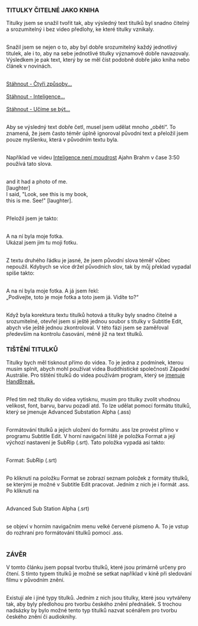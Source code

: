 ### TITULKY ČITELNÉ JAKO KNIHA

Titulky jsem se snažil tvořit tak, aby výsledný text titulků byl snadno čitelný a srozumitelný i bez video předlohy, ke které titulky vznikaly. <br><br>

Snažil jsem se nejen o to, aby byl dobře srozumitelný každý jednotlivý titulek, ale i to, aby na sebe jednotlivé titulky významově dobře navazovaly. Výsledkem je pak text, který by se měl číst podobně dobře jako kniha nebo článek v novinách.<br><br>

<a href="../assets/titulky/four-ways-of-leting-go.srt" download>Stáhnout - Čtyři způsoby...</a><br><br>
<a href="../assets/titulky/inteligence-is-not-wisdom.srt" download>Stáhnout - Inteligence...</a><br><br>
<a href="../assets/titulky/learn-to-be-at-peace-with-yourself.srt" download>Stáhnout - Učíme se být...</a><br><br>

Aby se výsledný text dobře četl, musel jsem udělat mnoho „obětí“. To znamená, že jsem často téměr úplně ignoroval původní text a přeložil jsem pouze myšlenku, která v původním textu byla.<br><br>

Například ve videu [Inteligence není moudrost](https://www.youtube.com/watch?v=W52r-greBg0) Ajahn Brahm v čase 3:50 používá tato slova.<br><br>

and it had a photo of me.<br>
[laughter]<br>
I said, "Look, see this is my book,<br>
this is me. See!" [laughter].<br><br>

Přeložil jsem je takto:<br><br>

A na ní byla moje fotka.<br>
Ukázal jsem jim tu moji fotku.<br><br>

Z textu druhého řádku je jasné, že jsem původní slova téměř vůbec nepoužil. Kdybych se více držel původních slov, tak by můj překlad vypadal spíše takto:<br><br>

A na ní byla moje fotka. A já jsem řekl:<br>
„Podívejte, toto je moje fotka a toto jsem já. Vidíte to?“<br><br>

Když byla korektura textu titulků hotová a titulky byly snadno čitelné a srozumitelné, otevřel jsem si ještě jednou soubor s titulky v Subtitle Edit, abych vše ještě jednou zkontroloval. V této fázi jsem se zaměřoval především na kontrolu časování, méně již na text titulků.

### TIŠTĚNÍ TITULKŮ

Titulky bych měl tisknout přímo do videa. To je jedna z podmínek, kterou musím splnit, abych mohl používat videa Buddhistické společnosti Západní Austrálie. Pro tištění titulků do videa používám program, který se [jmenuje HandBreak.](https://handbrake.fr/)<br><br>

Před tím než titulky do videa vytisknu, musím pro titulky zvolit vhodnou velikost, font, barvu, barvu pozadí atd. To lze udělat pomocí formátu titulků, který se jmenuje Advanced Substation Alpha (.ass)<br><br>

Formátování titulků a jejich uložení do formátu .ass lze provést přímo v programu Subtitle Edit. V horní navigační liště je položka Format a její výchozí nastavení je SubRip (.srt). Tato položka vypadá asi takto:<br><br>

Format: <span class="format">SubRip (.srt)</span><br><br>

Po kliknutí na položku Format se zobrazí seznam položek z formáty titulků, se kterými je možné v Subtitle Edit pracovat. Jedním z nich je i formát .ass. Po kliknutí na <br><br>

Advanced Sub Station Alpha (.srt)<br><br>

se objeví v horním navigačním menu velké červené písmeno A. To je vstup do rozhraní pro formátování titulků pomocí .ass.<br><br>

### ZÁVĚR

V tomto článku jsem popsal tvorbu titulků, které jsou primárně určeny pro čtení. S tímto typem titulků je možné se setkat například v kině při sledování filmu v původním znění.<br><br>

Existují ale i jiné typy titulků. Jedním z nich jsou titulky, které jsou vytvářeny tak, aby byly předlohou pro tvorbu českého znění přednášek. S trochou nadsázky by bylo možné tento typ titulků nazvat scénářem pro tvorbu českého znění či audioknihy.
